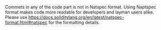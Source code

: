 Commets in any of the code part is not in Natspec format. Using Naptspec format makes code more readable for developers and layman users alike. 
Please use https://docs.soliditylang.org/en/latest/natspec-format.html#natspec for the formatting details.